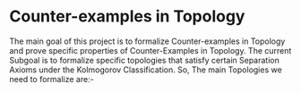 # Counter-examples in Topology

The main goal of this project is to formalize Counter-examples in Topology and prove specific properties of Counter-Examples in Topology. The current Subgoal is to formalize specific topologies that satisfy certain Separation Axioms under the Kolmogorov Classification. So, The main Topologies we need to formalize are:-


